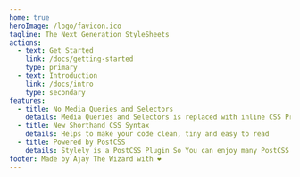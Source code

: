 ```yaml
---
home: true
heroImage: /logo/favicon.ico
tagline: The Next Generation StyleSheets
actions:
  - text: Get Started
    link: /docs/getting-started
    type: primary
  - text: Introduction
    link: /docs/intro
    type: secondary
features:
  - title: No Media Queries and Selectors
    details: Media Queries and Selectors is replaced with inline CSS Properties
  - title: New Shorthand CSS Syntax
    details: Helps to make your code clean, tiny and easy to read
  - title: Powered by PostCSS
    details: Stylely is a PostCSS Plugin So You can enjoy many PostCSS Plugins with stylely
footer: Made by Ajay The Wizard with ❤️
---
```

